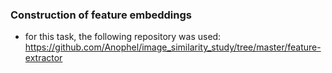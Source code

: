 ### Construction of feature embeddings
- for this task, the following repository was used: https://github.com/Anophel/image_similarity_study/tree/master/feature-extractor

